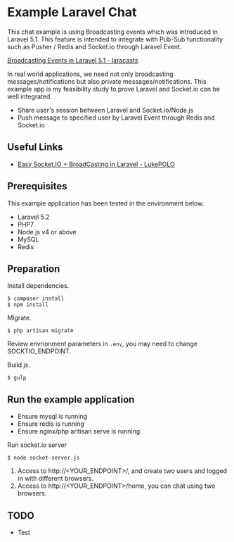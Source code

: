 # Example Laravel Chat

This chat example is using Broadcasting events which was introduced in Laravel 5.1. This feature is intended to integrate with Pub-Sub functionality such as Pusher / Redis and Socket.io through Laravel Event.

[Broadcasting Events in Laravel 5.1 - laracasts](https://laracasts.com/lessons/broadcasting-events-in-laravel-5-1)

In real world applications, we need not only broadcasting messages/notifications but also private messages/notifications. This example app is my feasibility study to prove Laravel and Socket.io can be well integrated.

* Share user's session between Laravel and Socket.io/Node.js
* Push message to specified user by Laravel Event through Redis and Socket.io

## Useful Links

* [Easy Socket.IO + BroadCasting in Laravel - LukePOLO](https://lukepolo.com/blog/view/laravel-socket.io-broadcast)

## Prerequisites 

This example application has been tested in the environment below.

* Laravel 5.2
* PHP7
* Node.js v4 or above
* MySQL
* Redis

## Preparation

Install dependencies.

```
$ composer install
$ npm install
```

Migrate.

```
$ php artisan migrate
```

Review envrionment parameters in `.env`, you may need to change SOCKTIO_ENDPOINT.

Build js.

```
$ gulp
``` 

## Run the example application

* Ensure mysql is running
* Ensure redis is running
* Ensure nginx/php aritisan serve is running

Run socket.io server

```
$ node socket-server.js
```

1. Access to http://<YOUR_ENDPOINT>/, and create two users and logged in with different browsers. 
2. Access to http://<YOUR_ENDPOINT>/home, you can chat using two browsers. 

## TODO

* Test
